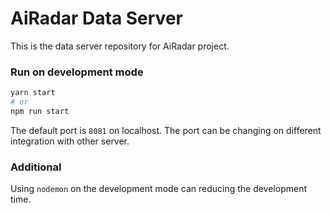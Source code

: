 # AiRadar Data Server
This is the data server repository for AiRadar project.

### Run on development mode

```bash
yarn start
# or
npm run start
```

The default port is `8081` on localhost. The port can be changing on different integration with other server.

### Additional

Using `nodemon` on the development mode can reducing the development time.
